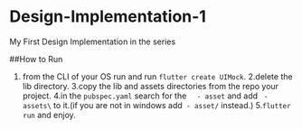 # Design-Implementation-1
My First Design Implementation in the series

##How to Run
1. from the CLI of your OS run and run `flutter create UIMock`.
2.delete the lib directory.
3.copy the lib and assets directories from the repo your project.
4.in the `pubspec.yaml` search for the `  - asset` and add ` - assets\` to it.(if you are not in windows add` - asset/` instead.)
5.`flutter run` and enjoy.
